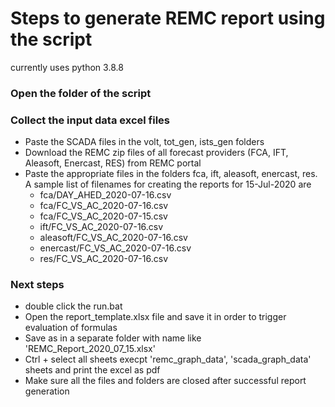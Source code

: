 # Steps to generate REMC report using the script

currently uses python 3.8.8

### Open the folder of the script
### Collect the input data excel files
* Paste the SCADA files in the volt, tot_gen, ists_gen folders
* Download the REMC zip files of all forecast providers (FCA, IFT, Aleasoft, Enercast, RES) from REMC portal
* Paste the appropriate files in the folders fca, ift, aleasoft, enercast, res. A sample list of filenames for creating the reports for 15-Jul-2020 are
    * fca/DAY_AHED_2020-07-16.csv
    * fca/FC_VS_AC_2020-07-16.csv
    * fca/FC_VS_AC_2020-07-15.csv
    * ift/FC_VS_AC_2020-07-16.csv
    * aleasoft/FC_VS_AC_2020-07-16.csv
    * enercast/FC_VS_AC_2020-07-16.csv
    * res/FC_VS_AC_2020-07-16.csv

### Next steps
* double click the run.bat 
* Open the report_template.xlsx file and save it in order to trigger evaluation of formulas
* Save as in a separate folder with name like 'REMC_Report_2020_07_15.xlsx'
* Ctrl + select all sheets execpt 'remc_graph_data', 'scada_graph_data' sheets and print the excel as pdf
* Make sure all the files and folders are closed after successful report generation

